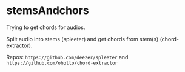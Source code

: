 # stemsAndchors

Trying to get chords for audios.

Split audio into stems (spleeter) and get chords from stem(s) (chord-extractor).

Repos: `https://github.com/deezer/spleeter` and `https://github.com/ohollo/chord-extractor`

